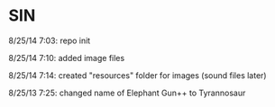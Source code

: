 SIN
===
8/25/14 7:03: repo init

8/25/14 7:10: added image files

8/25/14 7:14: created "resources" folder for images (sound files later)

8/25/13 7:25: changed name of Elephant Gun++ to Tyrannosaur
